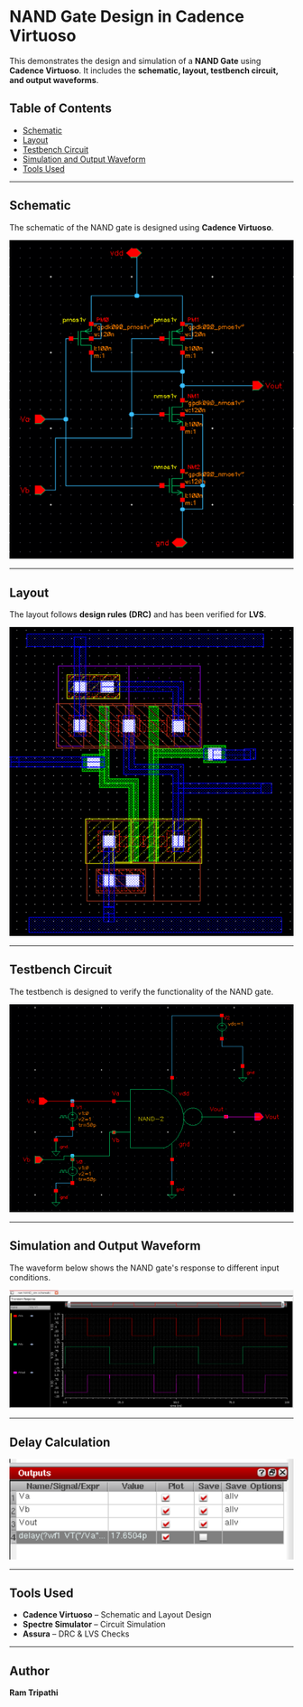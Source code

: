 # NAND Gate Design in Cadence Virtuoso  

This demonstrates the design and simulation of a **NAND Gate** using **Cadence Virtuoso**. It includes the **schematic, layout, testbench circuit, and output waveforms**.  

## Table of Contents  
- [Schematic](#schematic)  
- [Layout](#layout)  
- [Testbench Circuit](#testbench-circuit)  
- [Simulation and Output Waveform](#simulation-and-output-waveform)  
- [Tools Used](#tools-used)  

---

## Schematic  
The schematic of the NAND gate is designed using **Cadence Virtuoso**.  

![Schematic](NAND_GATE_SCHEMATIC.png)  

---

## Layout  
The layout follows **design rules (DRC)** and has been verified for **LVS**.  

![Layout](Layout_NAND.png)  

---

## Testbench Circuit  
The testbench is designed to verify the functionality of the NAND gate.  

![Testbench](NAND_Test-bench.png)  

---

## Simulation and Output Waveform  
The waveform below shows the NAND gate's response to different input conditions.  

![Output Waveform](Transient_Response_NAND.png)  

---
## Delay Calculation  
  

![Delay_Calculations](Delay_Calc_NAND.png)  

---


## Tools Used  
- **Cadence Virtuoso** – Schematic and Layout Design  
- **Spectre Simulator** – Circuit Simulation  
- **Assura** – DRC & LVS Checks  

---

## Author  
**Ram Tripathi**  
